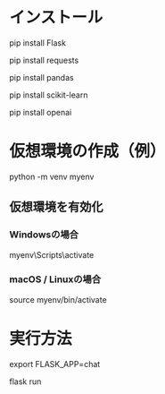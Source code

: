 # インストール
pip install Flask

pip install requests

pip install pandas

pip install scikit-learn

pip install openai


# 仮想環境の作成（例）
python -m venv myenv

## 仮想環境を有効化
### Windowsの場合
myenv\Scripts\activate
### macOS / Linuxの場合
source myenv/bin/activate

# 実行方法
export FLASK_APP=chat

flask run
